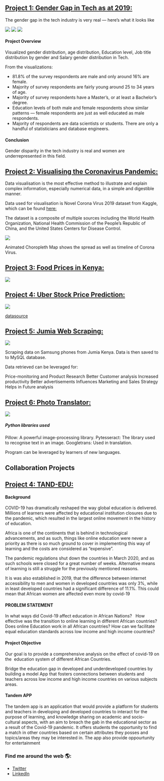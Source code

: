 
## [Project 1: Gender Gap in Tech as at 2019:](https://github.com/saniamo/Gender_Gap_in_Tech/blob/main/Gender%20gap%20in%20tech.ipynb) 
The gender gap in the tech industry is very real — here’s what it looks like

![](https://raw.githubusercontent.com/saniamo/Gender_Gap_in_Tech/main/newplot%20(1).png)
![](https://raw.githubusercontent.com/saniamo/Gender_Gap_in_Tech/main/newplot%20(2).png)
![](https://raw.githubusercontent.com/saniamo/Gender_Gap_in_Tech/main/newplot.png)

#### Project Overview

Visualized gender distribution, age distribution,  Education level, Job title distribution by gender and Salary gender distribution in Tech.

From the visualizations:
- 81.8% of the survey respondents are male and only around 16% are female.
- Majority of survey respondents are fairly young around 25 to 34 years of age.
- Majority of survey respondents have a Master’s, or at least a Bachelor’s degree.
- Education levels of both male and female respondents show similar patterns — female respondents are just as well educated as male respondents.
- Majority of respondents are data scientists or students. There are only a handful of statisticians and database engineers.

#### Conclusion
Gender disparity in the tech industry is real and women are underrepresented in this field.

## [Project 2: Visualising the Coronavirus Pandemic:](https://github.com/saniamo/covid19visualization/blob/main/Visualizing%20the%20Coronavirus%20Pandemic.ipynb) 
Data visualisation is the most effective method to illustrate and explain complex information, especially numerical data, in a simple and digestible manner.

Data used for visualisation is Novel Corona Virus 2019 dataset from Kaggle, which can be found [here:](https://www.kaggle.com/sudalairajkumar/novel-coronavirus2019-dataset)

The dataset is a composite of multiple sources including the World Health Organization, National Health Commission of the People’s Republic of China, and the United States Centers for Disease Control.

![](https://raw.githubusercontent.com/saniamo/covid19visualization/main/newplot%20(3).png)

Animated Choropleth Map shows the spread as well as timeline of Corona Virus.

## [Project 3: Food Prices in Kenya:](https://public.tableau.com/app/profile/mercy5931/viz/FoodPricesinKenya/FOODPRICESINKENYA) 
![](https://raw.githubusercontent.com/saniamo/food_prices_in_Kenya/main/FOOD%20PRICES%20IN%20KENYA.png)

## [Project 4: Uber Stock Price Prediction:](https://github.com/saniamo/Uber_Stock_Price_Prediction/blob/main/uber.ipynb) 
![](https://raw.githubusercontent.com/saniamo/Uber_Stock_Price_Prediction/main/download.png)

[datasource](https://finance.yahoo.com/quote/UBER/history?p=UBER)

## [Project 5: Jumia Web Scraping:](https://github.com/saniamo/Jumiawebscrapper_db/blob/main/Scraping_Jumia_samsung_mysqlDB.ipynb) 
![](https://raw.githubusercontent.com/saniamo/Jumiawebscrapper_db/main/download%20(1).png)

Scraping data on Samsung phones from Jumia Kenya.
Data is then saved to  to MySQL database.

Data retrieved can be leveraged for:

Price-monitoring and Product Research
Better Customer analysis
Increased productivity
Better advertisements
Influences Marketing and Sales Strategy
Helps in Future analysis

## [Project 6: Photo Translator:](https://github.com/saniamo/photo_translator/blob/main/Text_recognition_and%20_Translator.ipynb) 
![](https://raw.githubusercontent.com/saniamo/photo_translator/main/photo_translator.png)

##### Python libraries used

Pillow: A powerful image-processing library. 
Pytesseract: The library used to recognise text in an image.
Googletrans:  Used in translation.

Program can be leveraged by learners of new languages.

## Collaboration Projects
## [Project 4: TAND-EDU:](https://github.com/Women-Techsters-Fellowship-2021/Tand-Edu-App-Project/tree/main/Tan-Edu%20App%20Project) 
 
#### Background

COVID-19 has dramatically reshaped the way global education is delivered. Millions of learners were affected by educational institution closures due to the pandemic, which resulted in the largest online movement in the history of education.

Africa is one of the continents that is behind in technological advancements, and as such, things like online education were never a priority as there is so much ground to cover in implementing this way of learning and the costs are considered as “expensive”.   

The pandemic regulations shut down the countries in March 2020, and as such schools were closed for a great number of weeks. Alternative means of learning is still a struggle for the previously mentioned reasons. 

It is was also established in 2019, that the difference between internet accessibility to men and women in developed countries was only 3%, while in least developed countries had a significant difference of 11.1%. This could mean that African women are affected even more by covid-19

#### PROBLEM STATEMENT

In what ways did Covid-19 affect education in African Nations?  
How effective was the transition to online learning in different African countries?
Does online Education work in all
African countries?
How can we facilitate equal education standards across low income and high income countries?

#### Project Objective

Our goal is to provide a comprehensive analysis on the effect of covid-19 on the  education system of different African Countries. 

Bridge the education gap in developed and underdeveloped countries by building a model App that fosters connections between students and teachers across low income and high income countries on various subjects areas. 

#### Tandem APP
The tandem app is an application that would provide a platform for students and teachers in developing and developed countries to interact for the purpose of learning, and knowledge sharing on academic and socio-cultural aspects, with an aim to breach the gab in the educational sector as a result of the Covid-19 pandemic. It offers students the opportunity to find a match in other countries based on certain attributes they posses and topics/areas they may be interested in. The app also provide oppourtunity for entertainment





### Find me around the web 🌎:

- <a href="https://www.twitter.com/saniamomercy">
        Twitter
    </a>

- <a href="https://www.linkedin.com/in/saniamomercy">
        LinkedIn
    </a>
